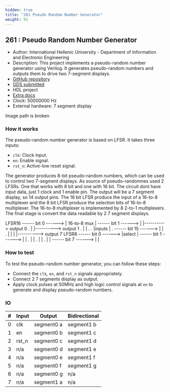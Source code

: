 ```yaml
---
hidden: true
title: "261 Pseudo Random Number Generator"
weight: 91
---
```


## 261 : Pseudo Random Number Generator

* Author: International Hellenic University - Department of Information and Electronic Engineering
* Description: This project implements a pseudo-random number generator using Verilog. It generates pseudo-random numbers and outputs them to drive two 7-segment displays.
* [GitHub repository](https://github.com/IIntzes/tt4_prng)
* [GDS submitted](https://github.com/IIntzes/tt4_prng/actions/runs/6113917957)
* HDL project
* [Extra docs](https://github.com/IIntzes/tt4_prng/blob/main/README.md)
* Clock: 50000000 Hz
* External hardware: 7 segment display

Image path is broken

### How it works

The pseudo-random number generator is based on LFSR. It takes three inputs:

- `clk`: Clock input.
- `en`: Enable signal.
- `rst_n`: Active-low reset signal.

The generator produces 8-bit pseudo-random numbers, which can be used to control two 7-segment displays.
As source of pseudo-randomnes used 2 LFSRs. One that works with 8 bit and one with 16 bit. The circuit dont have input data, just 1 clock and 1 enable pin. The output will be a 7 segment display, so 14 output pins.
The 16 bit LFSR produce the input of a 16-to-8 multiplexer and the 8 bit LFSR produce the selection bits of 16-to-8 multiplexer.
The 16-to-8 multiplexer is implemented by 8 2-to-1 multiplexers.
The final stage is convert the data readable by 2 7 segment displays.

LFSR16 ------ bit 0  ------> | 16-to-8 mux   |
------ bit 1  ------> |               |----------> output 0
.                     |               |----------> output 1
.                     |               |        .
.                     |inputs         |        .
------ bit 15 ------> |               |        .
|               |
|               |----------> output 7
LFSR8  ------ bit 0  ------> |select         |
------ bit 1  ------> |               |
.                     |               |
.                     |               |
.                     |               |
------ bit 7 ------>  |               |


### How to test

To test the pseudo-random number generator, you can follow these steps:

- Connect the `clk`, `en`, and `rst_n` signals appropriately.
- Connect 2 7 segments display as output.
- Apply clock pulses at 50MHz and high logic control signals at `en` to generate and display pseudo-random numbers.


### IO

| # | Input        | Output       | Bidirectional      |
|---|--------------|--------------| -------------------|
| 0 | clk  | segment0 a | segment1 b |
| 1 | en  | segment0 b | segment1 c |
| 2 | rst_n  | segment0 c | segment1 d |
| 3 | n/a  | segment0 d | segment1 e |
| 4 | n/a  | segment0 e | segment1 f |
| 5 | n/a  | segment0 f | segment1 g |
| 6 | n/a  | segment0 g | n/a |
| 7 | n/a  | segment1 a | n/a |

